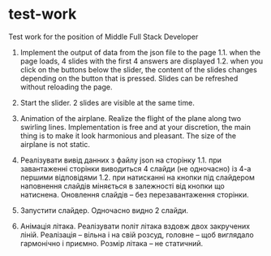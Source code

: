 # test-work
Test work for the position of Middle Full Stack Developer


1.	Implement the output of data from the json file to the page 
1.1.	when the page loads, 4 slides with the first 4 answers are displayed
1.2.	when you click on the buttons below the slider, the content of the slides changes depending on the button that is pressed. Slides can be refreshed without reloading the page. 
2.	Start the slider. 2 slides are visible at the same time. 
3.	Animation of the airplane. Realize the flight of the plane along two swirling lines. Implementation is free and at your discretion, the main thing is to make it look harmonious and pleasant. The size of the airplane is not static.


1.	Реалізувати вивід данних з файлу json на сторінку 
1.1.	при завантаженні сторінки виводиться 4 слайди (не одночасно) із 4-а першими відповідями
1.2.	при натисканні на кнопки під слайдером наповнення слайдів міняється в залежності від кнопки що натиснена. Оновлення слайдів – без перезавантаження сторінки. 
2.	Запустити слайдер. Одночасно видно 2 слайди. 
3.	Анімація літака. Реалізувати політ літака вздовж двох закручених ліній. Реалізація – вільна і на свій розсуд, головне – щоб виглядало гармонічно і приємно. Розмір літака – не статичний.  



